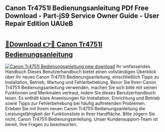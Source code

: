 ## Canon Tr4751I Bedienungsanleitung PDf Free Download - Part-jS9 Service Owner Guide - User Repair Edition UAUeB

# <h2><a href="http://df53acb.blite.top/?on=Canon+Tr4751I+Bedienungsanleitung">🔗Download 👉🔴 Canon Tr4751I Bedienungsanleitung</a></h2>

[![Canon Tr4751I Bedienungsanleitung new download](https://i.imgur.com/lujVjoI.png)](http://df53acb.blite.top/?on=Canon+Tr4751I+Bedienungsanleitung)
Ihr umfassendes Handbuch Dieses Benutzerhandbuch bietet einen vollständigen Überblick über Ihr neues Canon Tr4751I Bedienungsanleitung, einschließlich Tipps zu Installation, Betrieb, Wartung und Fehlerbehebung. Bevor Sie Ihren Canon Tr4751I Bedienungsanleitung verwenden, machen Sie sich bitte mit seinen Funktionen und Merkmalen vertraut, indem Sie dieses Benutzerhandbuch lesen. Es enthält klare Anweisungen für Installation, Einrichtung und Betrieb sowie Tipps zur Fehlerbehebung bei häufig auftretenden Problemen. Erleben Sie mit Ihrem neuen Canon Tr4751I Bedienungsanleitung die Leistungsfähigkeit der Funktionsliste in Ihrer Handfläche. Bitte zögern Sie nicht, Canon Tr4751I Bedienungsanleitung. Unser Kundensupport-Team ist bereit, Ihre Fragen zu beantworten.
